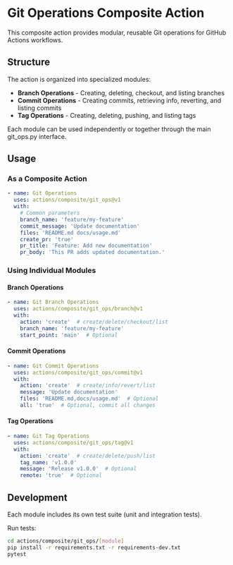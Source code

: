 # Git Operations Composite Action

This composite action provides modular, reusable Git operations for GitHub Actions workflows.

## Structure

The action is organized into specialized modules:

- **Branch Operations** - Creating, deleting, checkout, and listing branches
- **Commit Operations** - Creating commits, retrieving info, reverting, and listing commits
- **Tag Operations** - Creating, deleting, pushing, and listing tags

Each module can be used independently or together through the main git_ops.py interface.

## Usage

### As a Composite Action

```yaml
- name: Git Operations
  uses: actions/composite/git_ops@v1
  with:
    # Common parameters
    branch_name: 'feature/my-feature'
    commit_message: 'Update documentation'
    files: 'README.md docs/usage.md'
    create_pr: 'true'
    pr_title: 'Feature: Add new documentation'
    pr_body: 'This PR adds updated documentation.'
```

### Using Individual Modules

#### Branch Operations

```yaml
- name: Git Branch Operations
  uses: actions/composite/git_ops/branch@v1
  with:
    action: 'create'  # create/delete/checkout/list
    branch_name: 'feature/my-feature'
    start_point: 'main'  # Optional
```

#### Commit Operations

```yaml
- name: Git Commit Operations
  uses: actions/composite/git_ops/commit@v1
  with:
    action: 'create'  # create/info/revert/list
    message: 'Update documentation'
    files: 'README.md,docs/usage.md'  # Optional
    all: 'true'  # Optional, commit all changes
```

#### Tag Operations

```yaml
- name: Git Tag Operations
  uses: actions/composite/git_ops/tag@v1
  with:
    action: 'create'  # create/delete/push/list
    tag_name: 'v1.0.0'
    message: 'Release v1.0.0'  # Optional
    remote: 'true'  # Optional
```

## Development

Each module includes its own test suite (unit and integration tests).

Run tests:

```bash
cd actions/composite/git_ops/[module]
pip install -r requirements.txt -r requirements-dev.txt
pytest
```